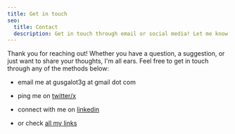 ```yaml
---
title: Get in touch
seo:
  title: Contact
  description: Get in touch through email or social media! Let me know how I can help.
---
```


Thank you for reaching out! Whether you have a question, a suggestion, or just want to share your thoughts, I'm all ears. Feel free to get in touch through any of the methods below:

- email me at gusgalot3g at gmail dot com
- ping me on [twitter/x](https://twitter.com/gusdantas/)
- connect with me on [linkedin](https://www.linkedin.com/in/gustavo-dantas-galote/)

- or check [all my links](https://bento.me/dantas)
